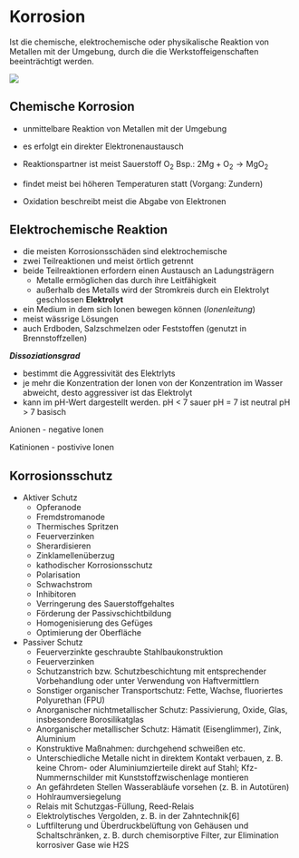# Korrosion
Ist die chemische, elektrochemische oder physikalische Reaktion von Metallen mit der Umgebung, durch die die Werkstoffeigenschaften beeinträchtigt werden.

![](https://upload.wikimedia.org/wikipedia/commons/thumb/9/92/Rost.jpg/1920px-Rost.jpg)

## Chemische Korrosion

- unmittelbare Reaktion von Metallen mit der Umgebung
- es erfolgt ein direkter Elektronenaustausch
- Reaktionspartner ist meist Sauerstoff $\text{O}_2$
Bsp.:
 $2\text{Mg}+\text{O}_2\rightarrow \text{MgO}_2$
 
- findet meist bei höheren Temperaturen statt (Vorgang: Zundern)
- Oxidation beschreibt meist die Abgabe von Elektronen

## Elektrochemische Reaktion
- die meisten Korrosionsschäden sind elektrochemische
- zwei Teilreaktionen und meist örtlich getrennt
- beide Teilreaktionen erfordern einen Austausch an Ladungsträgern
    - Metalle ermöglichen das durch ihre Leitfähigkeit
    - außerhalb des Metalls wird der Stromkreis durch ein Elektrolyt geschlossen
**Elektrolyt**
- ein Medium in dem sich Ionen bewegen können (_Ionenleitung_)
- meist wässrige Lösungen 
- auch Erdboden, Salzschmelzen oder Feststoffen (genutzt in Brennstoffzellen)

**_Dissoziationsgrad_**
- bestimmt die Aggressivität des Elektrlyts
- je mehr die Konzentration der Ionen von der Konzentration im Wasser abweicht, desto aggressiver ist das Elektrolyt
- kann im pH-Wert dargestellt werden. 
pH < 7 sauer
pH = 7 ist neutral
pH > 7 basisch

Anionen - negative Ionen

Katinionen - postivive Ionen

[](https://upload.wikimedia.org/wikipedia/commons/c/c7/Galvanische_Zelle_2009-02-08.svg)



## Korrosionsschutz

- Aktiver Schutz
    - Opferanode
    - Fremdstromanode
    - Thermisches Spritzen
    - Feuerverzinken
    - Sherardisieren
    - Zinklamellenüberzug
    - kathodischer Korrosionsschutz
    - Polarisation
    - Schwachstrom
    - Inhibitoren
    - Verringerung des Sauerstoffgehaltes
    - Förderung der Passivschichtbildung
    - Homogenisierung des Gefüges
    - Optimierung der Oberfläche
- Passiver Schutz
    - Feuerverzinkte geschraubte Stahlbaukonstruktion
    - Feuerverzinken
    - Schutzanstrich bzw. Schutzbeschichtung mit entsprechender Vorbehandlung oder unter Verwendung von Haftvermittlern
    - Sonstiger organischer Transportschutz: Fette, Wachse, fluoriertes Polyurethan (FPU)
    - Anorganischer nichtmetallischer Schutz: Passivierung, Oxide, Glas, insbesondere Borosilikatglas
    - Anorganischer metallischer Schutz: Hämatit (Eisenglimmer), Zink, Aluminium
    - Konstruktive Maßnahmen: durchgehend schweißen etc.
    - Unterschiedliche Metalle nicht in direktem Kontakt verbauen, z. B. keine Chrom- oder Aluminiumzierteile direkt auf Stahl; Kfz-Nummernschilder mit Kunststoffzwischenlage montieren
    - An gefährdeten Stellen Wasserabläufe vorsehen (z. B. in Autotüren)
    - Hohlraumversiegelung
    - Relais mit Schutzgas-Füllung, Reed-Relais
    - Elektrolytisches Vergolden, z. B. in der Zahntechnik[6]
    - Luftfilterung und Überdruckbelüftung von Gehäusen und Schaltschränken, z. B. durch chemisorptive Filter, zur Elimination korrosiver Gase wie H2S

    
